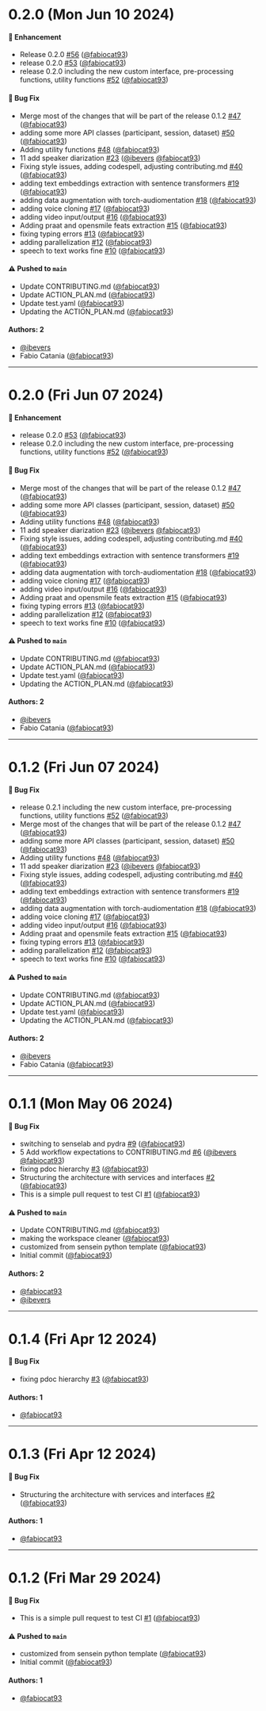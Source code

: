 # 0.2.0 (Mon Jun 10 2024)

#### 🚀 Enhancement

- Release 0.2.0 [#56](https://github.com/sensein/senselab/pull/56) ([@fabiocat93](https://github.com/fabiocat93))
- release 0.2.0 [#53](https://github.com/sensein/senselab/pull/53) ([@fabiocat93](https://github.com/fabiocat93))
- release 0.2.0 including the new custom interface, pre-processing functions, utility functions [#52](https://github.com/sensein/senselab/pull/52) ([@fabiocat93](https://github.com/fabiocat93))

#### 🐛 Bug Fix

- Merge most of the changes that will be part of the release 0.1.2 [#47](https://github.com/sensein/senselab/pull/47) ([@fabiocat93](https://github.com/fabiocat93))
- adding some more API classes (participant, session, dataset) [#50](https://github.com/sensein/senselab/pull/50) ([@fabiocat93](https://github.com/fabiocat93))
- Adding utility functions [#48](https://github.com/sensein/senselab/pull/48) ([@fabiocat93](https://github.com/fabiocat93))
- 11 add speaker diarization [#23](https://github.com/sensein/senselab/pull/23) ([@ibevers](https://github.com/ibevers) [@fabiocat93](https://github.com/fabiocat93))
- Fixing style issues, adding codespell, adjusting contributing.md [#40](https://github.com/sensein/senselab/pull/40) ([@fabiocat93](https://github.com/fabiocat93))
- adding text embeddings extraction with sentence transformers [#19](https://github.com/sensein/senselab/pull/19) ([@fabiocat93](https://github.com/fabiocat93))
- adding data augmentation with torch-audiomentation [#18](https://github.com/sensein/senselab/pull/18) ([@fabiocat93](https://github.com/fabiocat93))
- adding voice cloning [#17](https://github.com/sensein/senselab/pull/17) ([@fabiocat93](https://github.com/fabiocat93))
- adding video input/output [#16](https://github.com/sensein/senselab/pull/16) ([@fabiocat93](https://github.com/fabiocat93))
- Adding praat and opensmile feats extraction [#15](https://github.com/sensein/senselab/pull/15) ([@fabiocat93](https://github.com/fabiocat93))
- fixing typing errors [#13](https://github.com/sensein/senselab/pull/13) ([@fabiocat93](https://github.com/fabiocat93))
- adding parallelization [#12](https://github.com/sensein/senselab/pull/12) ([@fabiocat93](https://github.com/fabiocat93))
- speech to text works fine [#10](https://github.com/sensein/senselab/pull/10) ([@fabiocat93](https://github.com/fabiocat93))

#### ⚠️ Pushed to `main`

- Update CONTRIBUTING.md ([@fabiocat93](https://github.com/fabiocat93))
- Update ACTION_PLAN.md ([@fabiocat93](https://github.com/fabiocat93))
- Update test.yaml ([@fabiocat93](https://github.com/fabiocat93))
- Updating the ACTION_PLAN.md ([@fabiocat93](https://github.com/fabiocat93))

#### Authors: 2

- [@ibevers](https://github.com/ibevers)
- Fabio Catania ([@fabiocat93](https://github.com/fabiocat93))

---

# 0.2.0 (Fri Jun 07 2024)

#### 🚀 Enhancement

- release 0.2.0 [#53](https://github.com/sensein/senselab/pull/53) ([@fabiocat93](https://github.com/fabiocat93))
- release 0.2.0 including the new custom interface, pre-processing functions, utility functions [#52](https://github.com/sensein/senselab/pull/52) ([@fabiocat93](https://github.com/fabiocat93))

#### 🐛 Bug Fix

- Merge most of the changes that will be part of the release 0.1.2 [#47](https://github.com/sensein/senselab/pull/47) ([@fabiocat93](https://github.com/fabiocat93))
- adding some more API classes (participant, session, dataset) [#50](https://github.com/sensein/senselab/pull/50) ([@fabiocat93](https://github.com/fabiocat93))
- Adding utility functions [#48](https://github.com/sensein/senselab/pull/48) ([@fabiocat93](https://github.com/fabiocat93))
- 11 add speaker diarization [#23](https://github.com/sensein/senselab/pull/23) ([@ibevers](https://github.com/ibevers) [@fabiocat93](https://github.com/fabiocat93))
- Fixing style issues, adding codespell, adjusting contributing.md [#40](https://github.com/sensein/senselab/pull/40) ([@fabiocat93](https://github.com/fabiocat93))
- adding text embeddings extraction with sentence transformers [#19](https://github.com/sensein/senselab/pull/19) ([@fabiocat93](https://github.com/fabiocat93))
- adding data augmentation with torch-audiomentation [#18](https://github.com/sensein/senselab/pull/18) ([@fabiocat93](https://github.com/fabiocat93))
- adding voice cloning [#17](https://github.com/sensein/senselab/pull/17) ([@fabiocat93](https://github.com/fabiocat93))
- adding video input/output [#16](https://github.com/sensein/senselab/pull/16) ([@fabiocat93](https://github.com/fabiocat93))
- Adding praat and opensmile feats extraction [#15](https://github.com/sensein/senselab/pull/15) ([@fabiocat93](https://github.com/fabiocat93))
- fixing typing errors [#13](https://github.com/sensein/senselab/pull/13) ([@fabiocat93](https://github.com/fabiocat93))
- adding parallelization [#12](https://github.com/sensein/senselab/pull/12) ([@fabiocat93](https://github.com/fabiocat93))
- speech to text works fine [#10](https://github.com/sensein/senselab/pull/10) ([@fabiocat93](https://github.com/fabiocat93))

#### ⚠️ Pushed to `main`

- Update CONTRIBUTING.md ([@fabiocat93](https://github.com/fabiocat93))
- Update ACTION_PLAN.md ([@fabiocat93](https://github.com/fabiocat93))
- Update test.yaml ([@fabiocat93](https://github.com/fabiocat93))
- Updating the ACTION_PLAN.md ([@fabiocat93](https://github.com/fabiocat93))

#### Authors: 2

- [@ibevers](https://github.com/ibevers)
- Fabio Catania ([@fabiocat93](https://github.com/fabiocat93))

---

# 0.1.2 (Fri Jun 07 2024)

#### 🐛 Bug Fix

- release 0.2.1 including the new custom interface, pre-processing functions, utility functions [#52](https://github.com/sensein/senselab/pull/52) ([@fabiocat93](https://github.com/fabiocat93))
- Merge most of the changes that will be part of the release 0.1.2 [#47](https://github.com/sensein/senselab/pull/47) ([@fabiocat93](https://github.com/fabiocat93))
- adding some more API classes (participant, session, dataset) [#50](https://github.com/sensein/senselab/pull/50) ([@fabiocat93](https://github.com/fabiocat93))
- Adding utility functions [#48](https://github.com/sensein/senselab/pull/48) ([@fabiocat93](https://github.com/fabiocat93))
- 11 add speaker diarization [#23](https://github.com/sensein/senselab/pull/23) ([@ibevers](https://github.com/ibevers) [@fabiocat93](https://github.com/fabiocat93))
- Fixing style issues, adding codespell, adjusting contributing.md [#40](https://github.com/sensein/senselab/pull/40) ([@fabiocat93](https://github.com/fabiocat93))
- adding text embeddings extraction with sentence transformers [#19](https://github.com/sensein/senselab/pull/19) ([@fabiocat93](https://github.com/fabiocat93))
- adding data augmentation with torch-audiomentation [#18](https://github.com/sensein/senselab/pull/18) ([@fabiocat93](https://github.com/fabiocat93))
- adding voice cloning [#17](https://github.com/sensein/senselab/pull/17) ([@fabiocat93](https://github.com/fabiocat93))
- adding video input/output [#16](https://github.com/sensein/senselab/pull/16) ([@fabiocat93](https://github.com/fabiocat93))
- Adding praat and opensmile feats extraction [#15](https://github.com/sensein/senselab/pull/15) ([@fabiocat93](https://github.com/fabiocat93))
- fixing typing errors [#13](https://github.com/sensein/senselab/pull/13) ([@fabiocat93](https://github.com/fabiocat93))
- adding parallelization [#12](https://github.com/sensein/senselab/pull/12) ([@fabiocat93](https://github.com/fabiocat93))
- speech to text works fine [#10](https://github.com/sensein/senselab/pull/10) ([@fabiocat93](https://github.com/fabiocat93))

#### ⚠️ Pushed to `main`

- Update CONTRIBUTING.md ([@fabiocat93](https://github.com/fabiocat93))
- Update ACTION_PLAN.md ([@fabiocat93](https://github.com/fabiocat93))
- Update test.yaml ([@fabiocat93](https://github.com/fabiocat93))
- Updating the ACTION_PLAN.md ([@fabiocat93](https://github.com/fabiocat93))

#### Authors: 2

- [@ibevers](https://github.com/ibevers)
- Fabio Catania ([@fabiocat93](https://github.com/fabiocat93))

---

# 0.1.1 (Mon May 06 2024)

#### 🐛 Bug Fix

- switching to senselab and pydra [#9](https://github.com/sensein/senselab/pull/9) ([@fabiocat93](https://github.com/fabiocat93))
- 5 Add workflow expectations to CONTRIBUTING.md [#6](https://github.com/sensein/senselab/pull/6) ([@ibevers](https://github.com/ibevers) [@fabiocat93](https://github.com/fabiocat93))
- fixing pdoc hierarchy [#3](https://github.com/sensein/senselab/pull/3) ([@fabiocat93](https://github.com/fabiocat93))
- Structuring the architecture with services and interfaces [#2](https://github.com/sensein/senselab/pull/2) ([@fabiocat93](https://github.com/fabiocat93))
- This is a simple pull request to test CI [#1](https://github.com/sensein/senselab/pull/1) ([@fabiocat93](https://github.com/fabiocat93))

#### ⚠️ Pushed to `main`

- Update CONTRIBUTING.md ([@fabiocat93](https://github.com/fabiocat93))
- making the workspace cleaner ([@fabiocat93](https://github.com/fabiocat93))
- customized from sensein python template ([@fabiocat93](https://github.com/fabiocat93))
- Initial commit ([@fabiocat93](https://github.com/fabiocat93))

#### Authors: 2

- [@fabiocat93](https://github.com/fabiocat93)
- [@ibevers](https://github.com/ibevers)

---

# 0.1.4 (Fri Apr 12 2024)

#### 🐛 Bug Fix

- fixing pdoc hierarchy [#3](https://github.com/sensein/senselab/pull/3) ([@fabiocat93](https://github.com/fabiocat93))

#### Authors: 1

- [@fabiocat93](https://github.com/fabiocat93)

---

# 0.1.3 (Fri Apr 12 2024)

#### 🐛 Bug Fix

- Structuring the architecture with services and interfaces [#2](https://github.com/sensein/senselab/pull/2) ([@fabiocat93](https://github.com/fabiocat93))

#### Authors: 1

- [@fabiocat93](https://github.com/fabiocat93)

---

# 0.1.2 (Fri Mar 29 2024)

#### 🐛 Bug Fix

- This is a simple pull request to test CI [#1](https://github.com/sensein/senselab/pull/1) ([@fabiocat93](https://github.com/fabiocat93))

#### ⚠️ Pushed to `main`

- customized from sensein python template ([@fabiocat93](https://github.com/fabiocat93))
- Initial commit ([@fabiocat93](https://github.com/fabiocat93))

#### Authors: 1

- [@fabiocat93](https://github.com/fabiocat93)
